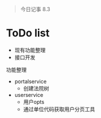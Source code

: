 > 今日记事
> 8.3
> 


# ToDo list
- 现有功能整理
- 接口开发



功能整理
- portalservice
  - 创建法院树
- userservice
  - 用户opts
  - 通过单位代码获取用户分页工具


